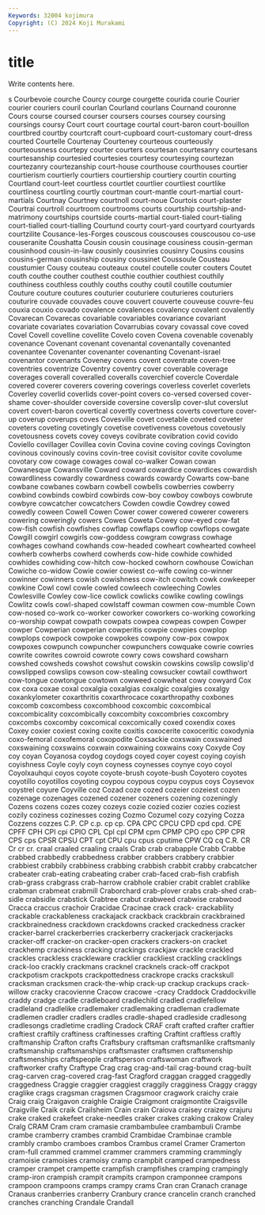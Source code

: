 ```yaml
---
Keywords: 32004 kojimura
Copyright: (C) 2024 Koji Murakami
---
```


# title

Write contents here.



s Courbevoie courche Courcy courge
courgette courida courie Courier courier couriers couril courlan Courland courlans
Cournand couronne Cours course coursed courser coursers courses coursey coursing
coursings coursy Court court courtage courtal court-baron court-bouillon courtbred courtby
courtcraft court-cupboard court-customary court-dress courted Courtelle Courtenay Courteney courteous courteously
courteousness courtepy courter courters courtesan courtesanry courtesans courtesanship courtesied courtesies
courtesy courtesying courtezan courtezanry courtezanship court-house courthouse courthouses courtier courtierism
courtierly courtiers courtiership courtiery courtin courting Courtland court-leet courtless courtlet
courtlier courtliest courtlike courtliness courtling courtly courtman court-mantle court-martial court-martials
Courtnay Courtney courtnoll court-noue Courtois court-plaster Courtrai courtroll courtroom courtrooms
courts courtship courtship-and-matrimony courtships courtside courts-martial court-tialed court-tialing court-tialled court-tialling
Courtund courty court-yard courtyard courtyards courtzilite Cousance-les-Forges couscous couscouses couscousou
co-use couseranite Coushatta Cousin cousin cousinage cousiness cousin-german cousinhood cousin-in-law
cousinly cousinries cousinry Cousins cousins cousins-german cousinship cousiny coussinet Coussoule
Cousteau coustumier Cousy couteau couteaux coutel coutelle couter couters Coutet
couth couthe couther couthest couthie couthier couthiest couthily couthiness couthless
couthly couths couthy coutil coutille coutumier Couture couture coutures couturier
couturiere couturieres couturiers couturire couvade couvades couve couvert couverte couveuse
couvre-feu couxia couxio covado covalence covalences covalency covalent covalently Covarecan
Covarecas covariable covariables covariance covariant covariate covariates covariation Covarrubias covary
covassal cove coved Covel Covell covelline covellite Covelo coven Covena
covenable covenably covenance Covenant covenant covenantal covenantally covenanted covenantee Covenanter
covenanter covenanting Covenant-israel covenantor covenants Coveney covens covent coventrate coven-tree
coventries coventrize Coventry coventry cover coverable coverage coverages coverall coveralled
coveralls coverchief covercle Coverdale covered coverer coverers covering coverings coverless
coverlet coverlets Coverley coverlid coverlids cover-point covers co-versed coversed cover-shame
cover-shoulder coverside coversine coverslip cover-slut coverslut covert covert-baron covertical covertly
covertness coverts coverture cover-up coverup coverups coves Covesville covet covetable
coveted coveter coveters coveting covetingly covetise covetiveness covetous covetously covetousness
covets covey coveys covibrate covibration covid covido Coviello covillager Covillea
covin Covina covine coving covings Covington covinous covinously covins covin-tree
covisit covisitor covite covolume covotary cow cowage cowages cowal co-walker
Cowan cowan Cowanesque Cowansville Coward coward cowardice cowardices cowardish cowardliness
cowardly cowardness cowards cowardy Cowarts cow-bane cowbane cowbanes cowbarn cowbell
cowbells cowberries cowberry cowbind cowbinds cowbird cowbirds cow-boy cowboy cowboys
cowbrute cowbyre cowcatcher cowcatchers Cowden cowdie Cowdrey cowed cowedly coween
Cowell Cowen Cower cower cowered cowerer cowerers cowering coweringly cowers
Cowes Coweta Cowey cow-eyed cow-fat cow-fish cowfish cowfishes cowflap cowflaps
cowflop cowflops cowgate Cowgill cowgirl cowgirls cow-goddess cowgram cowgrass cowhage
cowhages cowhand cowhands cow-headed cowheart cowhearted cowheel cowherb cowherbs cowherd
cowherds cow-hide cowhide cowhided cowhides cowhiding cow-hitch cow-hocked cowhorn cowhouse
Cowichan Cowiche co-widow Cowie cowier cowiest co-wife cowing co-winner cowinner
cowinners cowish cowishness cow-itch cowitch cowk cowkeeper cowkine Cowl cowl
cowle cowled cowleech cowleeching Cowles Cowlesville Cowley cow-lice cowlick cowlicks
cowlike cowling cowlings Cowlitz cowls cowl-shaped cowlstaff cowman cowmen cow-mumble
Cown cow-nosed co-work co-worker coworker coworkers co-working coworking co-worship cowpat
cowpath cowpats cowpea cowpeas cowpen Cowper cowper Cowperian cowperian cowperitis
cowpie cowpies cowplop cowplops cowpock cowpoke cowpokes cowpony cow-pox cowpox
cowpoxes cowpunch cowpuncher cowpunchers cowquake cowrie cowries cowrite cowrites cowroid
cowrote cowry cows cowshard cowsharn cowshed cowsheds cowshot cowshut cowskin
cowskins cowslip cowslip'd cowslipped cowslips cowson cow-stealing cowsucker cowtail cowthwort
cow-tongue cowtongue cowtown cowweed cowwheat cowy cowyard Cox cox coxa
coxae coxal coxalgia coxalgias coxalgic coxalgies coxalgy coxankylometer coxarthritis coxarthrocace
coxarthropathy coxbones coxcomb coxcombess coxcombhood coxcombic coxcombical coxcombicality coxcombically coxcombity
coxcombries coxcombry coxcombs coxcomby coxcomical coxcomically coxed coxendix coxes Coxey
coxier coxiest coxing coxite coxitis coxocerite coxoceritic coxodynia coxo-femoral coxofemoral
coxopodite Coxsackie coxswain coxswained coxswaining coxswains coxwain coxwaining coxwains coxy
Coxyde Coy coy coyan Coyanosa coydog coydogs coyed coyer coyest
coying coyish coyishness Coyle coyly coyn coyness coynesses coynye coyo
coyol Coyolxauhqui coyos coyote coyote-brush coyote-bush Coyotero coyotes coyotillo coyotillos
coyoting coypou coypous coypu coypus coys Coysevox coystrel coyure Coyville
coz Cozad coze cozed cozeier cozeiest cozen cozenage cozenages cozened
cozener cozeners cozening cozeningly Cozens cozens cozes cozey cozeys cozie
cozied cozier cozies coziest cozily coziness cozinesses cozing Cozmo Cozumel
cozy cozying Cozza Cozzens cozzes C.P. CP c.p. cp cp.
CPA CPC CPCU CPD cpd cpd. CPE CPFF CPH CPI
cpi CPIO CPL Cpl cpl CPM cpm CPMP CPO cpo
CPP CPR CPS cps CPSR CPSU CPT cpt CPU cpu
cpus cputime CPW CQ cq C.R. CR Cr cr cr.
craal craaled craaling craals Crab crab crabapple Crabb Crabbe crabbed
crabbedly crabbedness crabber crabbers crabbery crabbier crabbiest crabbily crabbiness crabbing
crabbish crabbit crabby crabcatcher crabeater crab-eating crabeating craber crab-faced crab-fish
crabfish crab-grass crabgrass crab-harrow crabhole crabier crabit crablet crablike crabman
crabmeat crabmill Craborchard crab-plover crabs crab-shed crab-sidle crabsidle crabstick Crabtree
crabut crabweed crabwise crabwood Cracca craccus crachoir Cracidae Cracinae crack
crack- crackability crackable crackableness crackajack crackback crackbrain crackbrained crackbrainedness crackdown
crackdowns cracked crackedness cracker cracker-barrel crackerberries crackerberry crackerjack crackerjacks cracker-off
cracker-on cracker-open crackers crackers-on cracket crackhemp crackiness cracking crackings crackjaw
crackle crackled crackles crackless crackleware cracklier crackliest crackling cracklings crack-loo
crackly crackmans cracknel cracknels crack-off crackpot crackpotism crackpots crackpottedness crackrope
cracks crackskull cracksman cracksmen crack-the-whip crack-up crackup crackups crack-willow cracky
cracovienne Cracow cracowe -cracy Craddock Craddockville craddy cradge cradle cradleboard
cradlechild cradled cradlefellow cradleland cradlelike cradlemaker cradlemaking cradleman cradlemate cradlemen
cradler cradlers cradles cradle-shaped cradleside cradlesong cradlesongs cradletime cradling Cradock
CRAF craft crafted crafter craftier craftiest craftily craftiness craftinesses crafting
Craftint craftless craftly craftmanship Crafton crafts Craftsbury craftsman craftsmanlike craftsmanly
craftsmanship craftsmanships craftsmaster craftsmen craftsmenship craftsmenships craftspeople craftsperson craftswoman craftwork
craftworker crafty Craftype Crag crag crag-and-tail crag-bound crag-built crag-carven crag-covered
crag-fast Cragford craggan cragged craggedly craggedness Craggie craggier craggiest craggily
cragginess Craggy craggy craglike crags cragsman cragsmen Cragsmoor cragwork craichy
craie Craig craig Craigavon craighle Craigie Craigmont craigmontite Craigsville Craigville
Craik craik Crailsheim Crain crain Craiova craisey craizey crajuru crake
craked crakefeet crake-needles craker crakes craking crakow Craley Cralg CRAM
Cram cram cramasie crambambulee crambambuli Crambe crambe cramberry crambes crambid
Crambidae Crambinae cramble crambly crambo cramboes crambos Crambus cramel Cramer
Cramerton cram-full crammed crammel crammer crammers cramming crammingly cramoisie cramoisies
cramoisy cramp crampbit cramped crampedness cramper crampet crampette crampfish crampfishes
cramping crampingly cramp-iron crampish crampit crampits crampon cramponnee crampons crampoon
crampoons cramps crampy crams Cran cran Cranach cranage Cranaus cranberries
cranberry Cranbury crance crancelin cranch cranched cranches cranching Crandale Crandall
